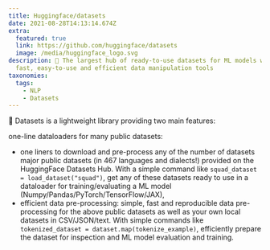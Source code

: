 ```yaml
---
title: Huggingface/datasets
date: 2021-08-28T14:13:14.674Z
extra:
  featured: true
  link: https://github.com/huggingface/datasets
  image: /media/huggingface_logo.svg
description: 🤗 The largest hub of ready-to-use datasets for ML models with
  fast, easy-to-use and efficient data manipulation tools
taxonomies:
  tags:
    - NLP
    - Datasets
---
```

🤗 Datasets is a lightweight library providing two main features:

one-line dataloaders for many public datasets: 

+ one liners to download and pre-process any of the number of datasets major public datasets (in 467 languages and dialects!) provided on the HuggingFace Datasets Hub. With a simple command like `squad_dataset = load_dataset("squad")`, get any of these datasets ready to use in a dataloader for training/evaluating a ML model (Numpy/Pandas/PyTorch/TensorFlow/JAX),
+ efficient data pre-processing: simple, fast and reproducible data pre-processing for the above public datasets as well as your own local datasets in CSV/JSON/text. With simple commands like `tokenized_dataset = dataset.map(tokenize_example)`, efficiently prepare the dataset for inspection and ML model evaluation and training.